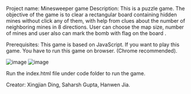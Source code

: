 Project name: Minesweeper game
Description: This is a puzzle game. The objective of the game is to clear a rectangular board containing hidden mines without click any of them, with help from clues about the number of neighboring mines in 8 directions. 
User can choose the map size, number of mines and user also can mark the bomb with flag on the board .


Prerequisites:
           This game is based on JavaScript. If you want to play this game. You have to run this game on browser. (Chrome recommended).


![image](http://github.com/saharshgupta/Minesweeper-JS/raw/master/Documentation/images/002.PNG)
![image](http://github.com/saharshgupta/Minesweeper-JS/raw/master/Documentation/images/001.PNG)

Run the index.html file under code folder to run the game.


Creator: Xingjian Ding, Saharsh Gupta, Hanwen Jia.

